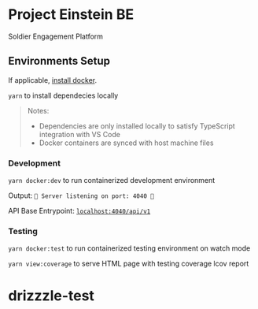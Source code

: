 # Project Einstein BE

Soldier Engagement Platform

## Environments Setup

If applicable, [install docker](https://docs.docker.com/get-docker/).

`yarn` to install dependecies locally

> Notes:
>
> -   Dependencies are only installed locally to satisfy TypeScript integration with VS Code
> -   Docker containers are synced with host machine files

### Development

`yarn docker:dev` to run containerized development environment

Output: `🚀 Server listening on port: 4040 🚀`

API Base Entrypoint: [`localhost:4040/api/v1`](http://localhost:4000/api/v1)

### Testing

`yarn docker:test` to run containerized testing environment on watch mode

`yarn view:coverage` to serve HTML page with testing coverage lcov report
# drizzzle-test
